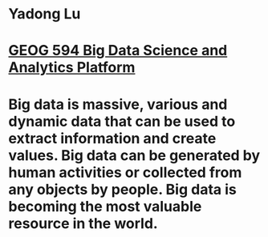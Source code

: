 # Yadong Lu
# [GEOG 594 Big Data Science and Analytics Platform](https://map.sdsu.edu/bigdata/)
# Big data is massive, various and dynamic data that can be used to extract information and create values. Big data can be generated by human activities or collected from any objects by people. Big data is becoming the most valuable resource in the world. 
